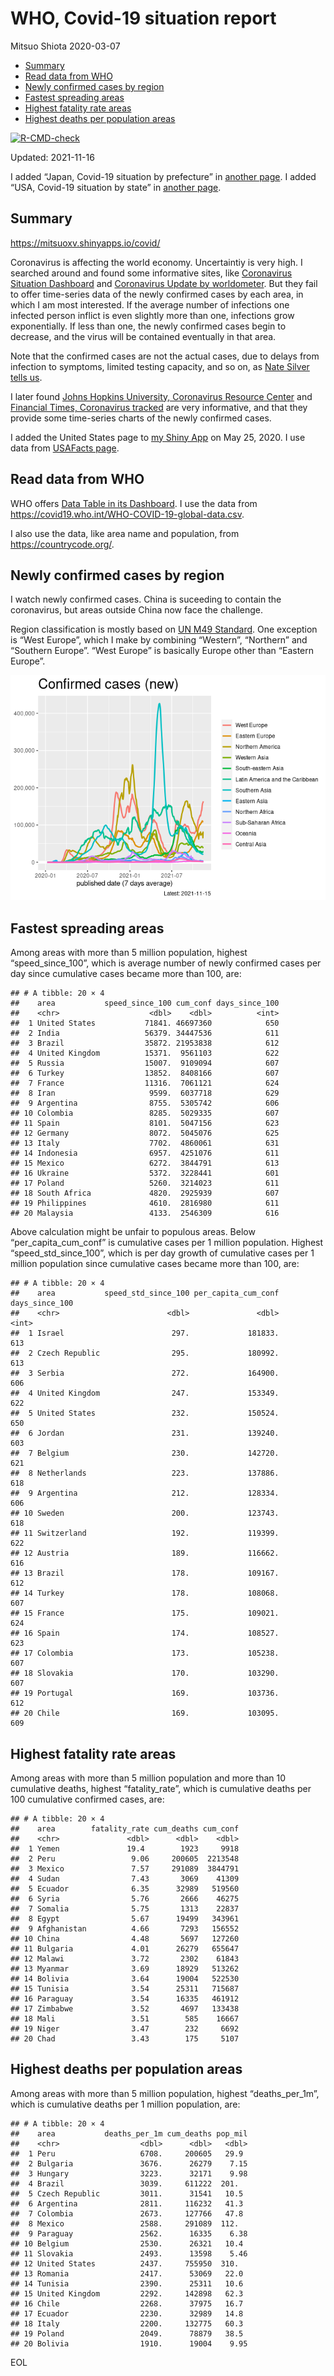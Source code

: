 WHO, Covid-19 situation report
================
Mitsuo Shiota
2020-03-07

-   [Summary](#summary)
-   [Read data from WHO](#read-data-from-who)
-   [Newly confirmed cases by region](#newly-confirmed-cases-by-region)
-   [Fastest spreading areas](#fastest-spreading-areas)
-   [Highest fatality rate areas](#highest-fatality-rate-areas)
-   [Highest deaths per population
    areas](#highest-deaths-per-population-areas)

<!-- badges: start -->

[![R-CMD-check](https://github.com/mitsuoxv/covid/workflows/R-CMD-check/badge.svg)](https://github.com/mitsuoxv/covid/actions)
<!-- badges: end -->

Updated: 2021-11-16

I added “Japan, Covid-19 situation by prefecture” in [another
page](Japan.md). I added “USA, Covid-19 situation by state” in [another
page](USA.md).

## Summary

<https://mitsuoxv.shinyapps.io/covid/>

Coronavirus is affecting the world economy. Uncertaintiy is very high. I
searched around and found some informative sites, like [Coronavirus
Situation
Dashboard](https://who.maps.arcgis.com/apps/opsdashboard/index.html#/c88e37cfc43b4ed3baf977d77e4a0667)
and [Coronavirus Update by
worldometer](https://www.worldometers.info/coronavirus/). But they fail
to offer time-series data of the newly confirmed cases by each area, in
which I am most interested. If the average number of infections one
infected person inflict is even slightly more than one, infections grow
exponentially. If less than one, the newly confirmed cases begin to
decrease, and the virus will be contained eventually in that area.

Note that the confirmed cases are not the actual cases, due to delays
from infection to symptoms, limited testing capacity, and so on, as
[Nate Silver tells
us](https://fivethirtyeight.com/features/coronavirus-case-counts-are-meaningless/).

I later found [Johns Hopkins University, Coronavirus Resource
Center](https://coronavirus.jhu.edu/) and [Financial Times, Coronavirus
tracked](https://www.ft.com/content/a26fbf7e-48f8-11ea-aeb3-955839e06441)
are very informative, and that they provide some time-series charts of
the newly confirmed cases.

I added the United States page to [my Shiny
App](https://mitsuoxv.shinyapps.io/covid/) on May 25, 2020. I use data
from [USAFacts
page](https://usafacts.org/visualizations/coronavirus-covid-19-spread-map/).

## Read data from WHO

WHO offers [Data Table in its Dashboard](https://covid19.who.int/table).
I use the data from
<https://covid19.who.int/WHO-COVID-19-global-data.csv>.

I also use the data, like area name and population, from
<https://countrycode.org/>.

## Newly confirmed cases by region

I watch newly confirmed cases. China is suceeding to contain the
coronavirus, but areas outside China now face the challenge.

Region classification is mostly based on [UN M49
Standard](https://unstats.un.org/unsd/methodology/m49/). One exception
is “West Europe”, which I make by combining “Western”, “Northern” and
“Southern Europe”. “West Europe” is basically Europe other than “Eastern
Europe”.

![](README_files/figure-gfm/chart-1.png)<!-- -->

## Fastest spreading areas

Among areas with more than 5 million population, highest
“speed\_since\_100”, which is average number of newly confirmed cases
per day since cumulative cases became more than 100, are:

    ## # A tibble: 20 × 4
    ##    area           speed_since_100 cum_conf days_since_100
    ##    <chr>                    <dbl>    <dbl>          <int>
    ##  1 United States           71841. 46697360            650
    ##  2 India                   56379. 34447536            611
    ##  3 Brazil                  35872. 21953838            612
    ##  4 United Kingdom          15371.  9561103            622
    ##  5 Russia                  15007.  9109094            607
    ##  6 Turkey                  13852.  8408166            607
    ##  7 France                  11316.  7061121            624
    ##  8 Iran                     9599.  6037718            629
    ##  9 Argentina                8755.  5305742            606
    ## 10 Colombia                 8285.  5029335            607
    ## 11 Spain                    8101.  5047156            623
    ## 12 Germany                  8072.  5045076            625
    ## 13 Italy                    7702.  4860061            631
    ## 14 Indonesia                6957.  4251076            611
    ## 15 Mexico                   6272.  3844791            613
    ## 16 Ukraine                  5372.  3228441            601
    ## 17 Poland                   5260.  3214023            611
    ## 18 South Africa             4820.  2925939            607
    ## 19 Philippines              4610.  2816980            611
    ## 20 Malaysia                 4133.  2546309            616

Above calculation might be unfair to populous areas. Below
“per\_capita\_cum\_conf” is cumulative cases per 1 million population.
Highest “speed\_std\_since\_100”, which is per day growth of cumulative
cases per 1 million population since cumulative cases became more than
100, are:

    ## # A tibble: 20 × 4
    ##    area           speed_std_since_100 per_capita_cum_conf days_since_100
    ##    <chr>                        <dbl>               <dbl>          <int>
    ##  1 Israel                        297.             181833.            613
    ##  2 Czech Republic                295.             180992.            613
    ##  3 Serbia                        272.             164900.            606
    ##  4 United Kingdom                247.             153349.            622
    ##  5 United States                 232.             150524.            650
    ##  6 Jordan                        231.             139240.            603
    ##  7 Belgium                       230.             142720.            621
    ##  8 Netherlands                   223.             137886.            618
    ##  9 Argentina                     212.             128334.            606
    ## 10 Sweden                        200.             123743.            618
    ## 11 Switzerland                   192.             119399.            622
    ## 12 Austria                       189.             116662.            616
    ## 13 Brazil                        178.             109167.            612
    ## 14 Turkey                        178.             108068.            607
    ## 15 France                        175.             109021.            624
    ## 16 Spain                         174.             108527.            623
    ## 17 Colombia                      173.             105238.            607
    ## 18 Slovakia                      170.             103290.            607
    ## 19 Portugal                      169.             103736.            612
    ## 20 Chile                         169.             103095.            609

## Highest fatality rate areas

Among areas with more than 5 million population and more than 10
cumulative deaths, highest “fatality\_rate”, which is cumulative deaths
per 100 cumulative confirmed cases, are:

    ## # A tibble: 20 × 4
    ##    area        fatality_rate cum_deaths cum_conf
    ##    <chr>               <dbl>      <dbl>    <dbl>
    ##  1 Yemen               19.4        1923     9918
    ##  2 Peru                 9.06     200605  2213548
    ##  3 Mexico               7.57     291089  3844791
    ##  4 Sudan                7.43       3069    41309
    ##  5 Ecuador              6.35      32989   519560
    ##  6 Syria                5.76       2666    46275
    ##  7 Somalia              5.75       1313    22837
    ##  8 Egypt                5.67      19499   343961
    ##  9 Afghanistan          4.66       7293   156552
    ## 10 China                4.48       5697   127260
    ## 11 Bulgaria             4.01      26279   655647
    ## 12 Malawi               3.72       2302    61843
    ## 13 Myanmar              3.69      18929   513262
    ## 14 Bolivia              3.64      19004   522530
    ## 15 Tunisia              3.54      25311   715687
    ## 16 Paraguay             3.54      16335   461912
    ## 17 Zimbabwe             3.52       4697   133438
    ## 18 Mali                 3.51        585    16667
    ## 19 Niger                3.47        232     6692
    ## 20 Chad                 3.43        175     5107

## Highest deaths per population areas

Among areas with more than 5 million population, highest
“deaths\_per\_1m”, which is cumulative deaths per 1 million population,
are:

    ## # A tibble: 20 × 4
    ##    area           deaths_per_1m cum_deaths pop_mil
    ##    <chr>                  <dbl>      <dbl>   <dbl>
    ##  1 Peru                   6708.     200605   29.9 
    ##  2 Bulgaria               3676.      26279    7.15
    ##  3 Hungary                3223.      32171    9.98
    ##  4 Brazil                 3039.     611222  201.  
    ##  5 Czech Republic         3011.      31541   10.5 
    ##  6 Argentina              2811.     116232   41.3 
    ##  7 Colombia               2673.     127766   47.8 
    ##  8 Mexico                 2588.     291089  112.  
    ##  9 Paraguay               2562.      16335    6.38
    ## 10 Belgium                2530.      26321   10.4 
    ## 11 Slovakia               2493.      13598    5.46
    ## 12 United States          2437.     755950  310.  
    ## 13 Romania                2417.      53069   22.0 
    ## 14 Tunisia                2390.      25311   10.6 
    ## 15 United Kingdom         2292.     142898   62.3 
    ## 16 Chile                  2268.      37975   16.7 
    ## 17 Ecuador                2230.      32989   14.8 
    ## 18 Italy                  2200.     132775   60.3 
    ## 19 Poland                 2049.      78879   38.5 
    ## 20 Bolivia                1910.      19004    9.95

EOL
